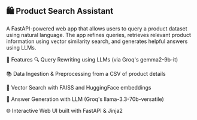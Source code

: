 ## 🛍️ Product Search Assistant

A FastAPI-powered web app that allows users to query a product dataset using natural language. The app refines queries, retrieves relevant product information using vector similarity search, and generates helpful answers using LLMs.

🚀 Features
🔍 Query Rewriting using LLMs (via Groq's gemma2-9b-it)

📚 Data Ingestion & Preprocessing from a CSV of product details

🧠 Vector Search with FAISS and HuggingFace embeddings

💬 Answer Generation with LLM (Groq's llama-3.3-70b-versatile)

🌐 Interactive Web UI built with FastAPI & Jinja2

